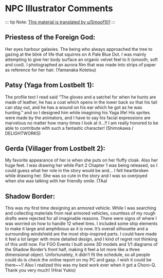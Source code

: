# NPC Illustrator Comments

::: tip
Note: [This material is translated by u/Smoof101](https://www.reddit.com/r/grandorder/comments/j5akln/fategrand_order_material_vii_npc_illustrator/)
:::


## Priestess of the Foreign God:

Her eyes harbour galaxies. The being who always approached the tree to gazing at the blink of life that squirms on A Pale Blue Dot. I was mainly attempting to give her body surface an organic velvet feel to it (smooth, soft and cool). I photographed an aurora film that was made into strips of paper as reference for her hair. (Yamanaka Kotetsu)

## Patsy (Yaga from Lostbelt 1):

The profile text I read said “The gloves and a satchel for when he hunts are made of leather, he has a coat which opens in the lower back so that his tail can stay out, and he has a wound on his ear which he got as he was hunting.” and so I designed him while imagining his Yaga life! His sprites were made by the animators, and I have to say his facial expressions are marvelous no matter how many times I look at it…!! I am really honored to be able to contribute with such a fantastic character! (Shimokawa / DELIGHTWORKS)

## Gerda (Villager from Lostbelt 2):

My favorite appearance of her is when she puts on her fluffy cloak. Also her huge feet. I was drawing her while Part 2 Chapter 1 was being released, so I could guess what her role in the story would be and… I felt heartbroken while drawing her. She was so cute in the story and I was so overjoyed when she was talking with her friendly smile. (TAa)

## Shadow Border:

This was my first time designing an armored vehicle. While I was searching and collecting materials from real armored vehicles, countless of my rough drafts were rejected for all imaginable reasons. There were signs of where I was worried on how to handle 12 wheel tires. I included some ship elements to make it large and amphibious as it is now. It’s overall silhouette and a surrounding windshield are the most ship-inspired parts. I could have made it feel a lot larger with more detailed design, and I kind of regret not thinking of this until now. For FGO Events I built some 3D models and 1/1 diagrams of the Shadow Border’s front half, making it feel a lot more like a three dimensional object. Unfortunately, it didn’t fit the schedule, so all people could do is check the online report on my PC and gasp. I wish it could be there~~!! Also I realized this was my best work ever when it got a Choro-Q. Thank you very much! (Hirai Yukio)